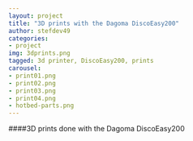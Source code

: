 ```yaml
---
layout: project
title: "3D prints with the Dagoma DiscoEasy200"
author: stefdev49
categories:
- project
img: 3dprints.png
tagged: 3d printer, DiscoEasy200, prints
carousel:
- print01.png
- print02.png
- print03.png
- print04.png
- hotbed-parts.png
---
```

####3D prints done with the Dagoma DiscoEasy200
